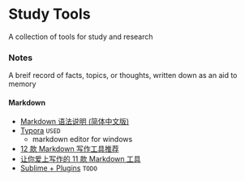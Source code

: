 # Study Tools
A collection of tools for study and research

### Notes
A breif record of facts, topics, or thoughts, written down as an aid to memory

#### Markdown
* [Markdown 语法说明 (简体中文版)](http://wowubuntu.com/markdown/) 
* [Typora](https://www.typora.io/) `USED` 
  - markdown editor for windows
*  [12 款 Markdown 写作工具推荐](https://sspai.com/post/42126)
*  [让你爱上写作的 11 款 Markdown 工具](https://www.ifanr.com/app/665209)
*  [Sublime + Plugins](https://blog.csdn.net/qq_20011607/article/details/81370236) `TODO`
